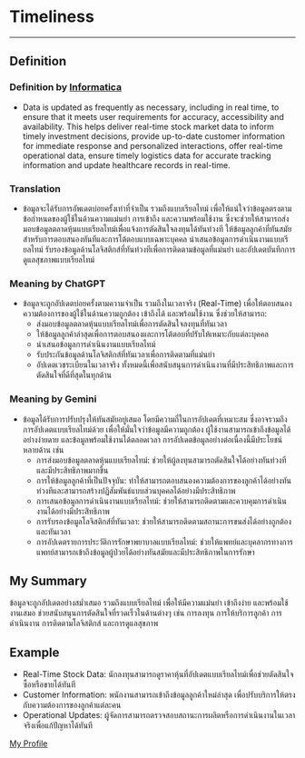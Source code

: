 # Timeliness
______________________________________________
## Definition
### Definition by [Informatica](https://www.informatica.com/resources/articles/what-is-data-quality.html)
- Data is updated as frequently as necessary, including in real time, to ensure that it meets user requirements for accuracy, accessibility and availability. This helps deliver real-time stock market data to inform timely investment decisions, provide up-to-date customer information for immediate response and personalized interactions, offer real-time operational data, ensure timely logistics data for accurate tracking information and update healthcare records in real-time.

### Translation
- ข้อมูลจะได้รับการอัพเดตบ่อยครั้งเท่าที่จำเป็น รวมถึงแบบเรียลไทม์ เพื่อให้แน่ใจว่าข้อมูลตรงตามข้อกำหนดของผู้ใช้ในด้านความแม่นยำ การเข้าถึง และความพร้อมใช้งาน ซึ่งจะช่วยให้สามารถส่งมอบข้อมูลตลาดหุ้นแบบเรียลไทม์เพื่อแจ้งการตัดสินใจลงทุนได้ทันท่วงที ให้ข้อมูลลูกค้าที่ทันสมัยสำหรับการตอบสนองทันทีและการโต้ตอบแบบเฉพาะบุคคล นำเสนอข้อมูลการดำเนินงานแบบเรียลไทม์ รับรองข้อมูลด้านโลจิสติกส์ที่ทันท่วงทีเพื่อการติดตามข้อมูลที่แม่นยำ และอัปเดตบันทึกการดูแลสุขภาพแบบเรียลไทม์

### Meaning by ChatGPT
- ข้อมูลจะถูกอัปเดตบ่อยครั้งตามความจำเป็น รวมถึงในเวลาจริง (Real-Time) เพื่อให้ตอบสนองความต้องการของผู้ใช้ในด้านความถูกต้อง เข้าถึงได้ และพร้อมใช้งาน ซึ่งช่วยให้สามารถ:
  - ส่งมอบข้อมูลตลาดหุ้นแบบเรียลไทม์เพื่อการตัดสินใจลงทุนที่ทันเวลา
  - ให้ข้อมูลลูกค้าล่าสุดเพื่อการตอบสนองและการโต้ตอบที่ปรับให้เหมาะกับแต่ละบุคคล
  - นำเสนอข้อมูลการดำเนินงานแบบเรียลไทม์
  - รับประกันข้อมูลด้านโลจิสติกส์ที่ทันเวลาเพื่อการติดตามที่แม่นยำ
  - อัปเดตเวชระเบียนในเวลาจริง
ทั้งหมดนี้เพื่อสนับสนุนการดำเนินงานที่มีประสิทธิภาพและการตัดสินใจที่ดีที่สุดในทุกด้าน

### Meaning by Gemini
- ข้อมูลได้รับการปรับปรุงให้ทันสมัยอยู่เสมอ โดยมีความถี่ในการอัปเดตที่เหมาะสม ซึ่งอาจรวมถึงการอัปเดตแบบเรียลไทม์ด้วย เพื่อให้มั่นใจว่าข้อมูลมีความถูกต้อง ผู้ใช้งานสามารถเข้าถึงข้อมูลได้อย่างง่ายดาย และข้อมูลพร้อมใช้งานได้ตลอดเวลา
การอัปเดตข้อมูลอย่างต่อเนื่องนี้มีประโยชน์หลายด้าน เช่น
  - การส่งมอบข้อมูลตลาดหุ้นแบบเรียลไทม์: ช่วยให้ผู้ลงทุนสามารถตัดสินใจได้อย่างทันท่วงทีและมีประสิทธิภาพมากขึ้น
  - การให้ข้อมูลลูกค้าที่เป็นปัจจุบัน: ทำให้สามารถตอบสนองความต้องการของลูกค้าได้อย่างทันท่วงทีและสามารถสร้างปฏิสัมพันธ์แบบส่วนบุคคลได้อย่างมีประสิทธิภาพ
  - การเสนอข้อมูลการดำเนินงานแบบเรียลไทม์: ช่วยให้สามารถติดตามและควบคุมการดำเนินงานได้อย่างมีประสิทธิภาพ
  - การรับรองข้อมูลโลจิสติกส์ที่ทันเวลา: ช่วยให้สามารถติดตามสถานะการขนส่งได้อย่างถูกต้องและทันเวลา
  - การอัปเดตรายการประวัติการรักษาพยาบาลแบบเรียลไทม์: ช่วยให้แพทย์และบุคลากรทางการแพทย์สามารถเข้าถึงข้อมูลผู้ป่วยได้อย่างทันสมัยและมีประสิทธิภาพในการรักษา

## My Summary
  ข้อมูลจะถูกอัปเดตอย่างสม่ำเสมอ รวมถึงแบบเรียลไทม์ เพื่อให้มีความแม่นยำ เข้าถึงง่าย และพร้อมใช้งานเสมอ ช่วยสนับสนุนการตัดสินใจที่รวดเร็วในด้านต่างๆ เช่น การลงทุน การให้บริการลูกค้า การดำเนินงาน การติดตามโลจิสติกส์ และการดูแลสุขภาพ

## Example
- Real-Time Stock Data: นักลงทุนสามารถดูราคาหุ้นที่อัปเดตแบบเรียลไทม์เพื่อช่วยตัดสินใจซื้อหรือขายได้ทันที
- Customer Information: พนักงานสามารถเข้าถึงข้อมูลลูกค้าใหม่ล่าสุด เพื่อปรับบริการให้ตรงกับความต้องการของลูกค้าแต่ละคน
- Operational Updates: ผู้จัดการสามารถตรวจสอบสถานะการผลิตหรือการดำเนินงานในเวลาจริงเพื่อแก้ปัญหาได้ทันที

[My Profile](https://6530200517.github.io)
